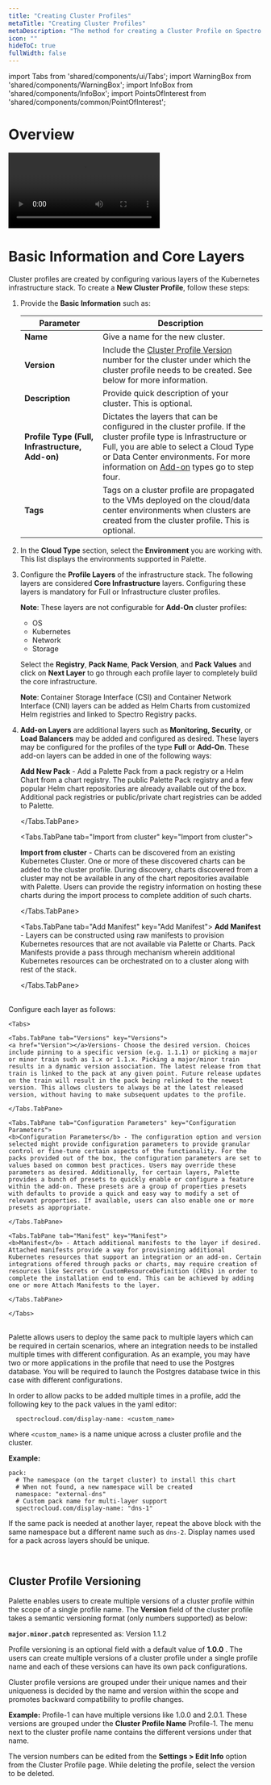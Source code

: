 ```yaml
---
title: "Creating Cluster Profiles"
metaTitle: "Creating Cluster Profiles"
metaDescription: "The method for creating a Cluster Profile on Spectro Cloud"
icon: ""
hideToC: true
fullWidth: false
---
```


import Tabs from 'shared/components/ui/Tabs';
import WarningBox from 'shared/components/WarningBox';
import InfoBox from 'shared/components/InfoBox';
import PointsOfInterest from 'shared/components/common/PointOfInterest';

# Overview

 ![alt text](/aws-full-profile.mp4)

# Basic Information and Core Layers

Cluster profiles are created by configuring various layers of the Kubernetes infrastructure stack. To create a **New Cluster Profile**, follow these steps:

1. Provide the **Basic Information** such as:

    |**Parameter**  |**Description**  |
    |---------|---------|
    |**Name**     |    Give a name for the new cluster.     |
    |**Version**    |   Include the [Cluster Profile Version](/cluster-profiles/task-define-profile#clusterprofileversioning) number for the cluster under which the cluster profile needs to be created.  See below for more information.      |
    |**Description**     |   Provide quick description of your cluster. This is optional. |
    |**Profile Type (Full, Infrastructure, Add-on)**| Dictates the layers that can be configured in the cluster profile.  If the cluster profile type is Infrastructure or Full, you are able to select a Cloud Type or Data Center environments. For more information on [Add-on](/cluster-profiles/task-define-profile#Addon) types go to step four.  |
    |**Tags**     |  Tags on a cluster profile are propagated to the VMs deployed on the cloud/data center environments when clusters are created from the cluster profile. This is optional.      |


2. In the **Cloud Type** section, select the **Environment** you are working with. This list displays the environments supported in Palette.
  

3. Configure the **Profile Layers** of the infrastructure stack. The following layers are considered **Core Infrastructure** layers. Configuring these layers is mandatory for Full or Infrastructure cluster profiles. 

    **Note**: These layers are not configurable for **Add-On** cluster profiles:

    - OS
    - Kubernetes
    - Network
    - Storage
    
    Select the **Registry**, **Pack Name**, **Pack Version**, and **Pack Values** and click on **Next Layer** to go through each profile layer to completely build the core infrastructure.

    **Note**: Container Storage Interface (CSI) and Container Network Interface (CNI) layers can be added as Helm Charts from customized Helm registries and linked to Spectro Registry packs. 


4. **Add-on Layers** are additional layers such as **Monitoring, Security**, or **Load Balancers** may be added and configured as desired. These layers may be configured for the profiles of the type **Full** or **Add-On**. These add-on layers can be added in one of the following ways:

    <Tabs>
    <Tabs.TabPane tab="Add New Pack" key="Add New Pack"> 
    <b>Add New Pack</b> - Add a Palette Pack from a pack registry or a Helm Chart from a chart registry. The public Palette Pack registry and a few popular Helm chart repositories are already available out of the box. Additional pack registries or public/private chart registries can be added to Palette.
     
    </Tabs.TabPane>   
    
    <Tabs.TabPane tab="Import from cluster" key="Import from cluster">
    
    <b>Import from cluster</b> - Charts can be discovered from an existing Kubernetes Cluster. One or more of these discovered charts can be added to the cluster profile. During discovery, charts discovered from a cluster may not be available in any of the chart repositories available with Palette. Users can provide the registry information on hosting these charts during the import process to complete addition of such charts.
        
    </Tabs.TabPane>
    
    <Tabs.TabPane tab="Add Manifest" key="Add Manifest">
    <b>Add Manifest</b> - Layers can be constructed using raw manifests to provision Kubernetes resources that are not available via Palette or Charts. Pack Manifests provide a pass through mechanism wherein additional Kubernetes resources can be orchestrated on to a cluster along with rest of the stack.

    </Tabs.TabPane>
    </Tabs>
    
  <br />
    Configure each layer as follows:

    <Tabs>

    <Tabs.TabPane tab="Versions" key="Versions">
    <a href="Version"></a>Versions- Choose the desired version. Choices include pinning to a specific version (e.g. 1.1.1) or picking a major or minor train such as 1.x or 1.1.x. Picking a major/minor train results in a dynamic version association. The latest release from that train is linked to the pack at any given point. Future release updates on the train will result in the pack being relinked to the newest version. This allows clusters to always be at the latest released version, without having to make subsequent updates to the profile.
  
    </Tabs.TabPane>

    <Tabs.TabPane tab="Configuration Parameters" key="Configuration Parameters">    
    <b>Configuration Parameters</b> - The configuration option and version selected might provide configuration parameters to provide granular control or fine-tune certain aspects of the functionality. For the packs provided out of the box, the configuration parameters are set to values based on common best practices. Users may override these parameters as desired. Additionally, for certain layers, Palette provides a bunch of presets to quickly enable or configure a feature within the add-on. These presets are a group of properties presets with defaults to provide a quick and easy way to modify a set of relevant properties. If available, users can also enable one or more presets as appropriate.
    
    </Tabs.TabPane>
        
    <Tabs.TabPane tab="Manifest" key="Manifest">
    <b>Manifest</b> - Attach additional manifests to the layer if desired. Attached manifests provide a way for provisioning additional Kubernetes resources that support an integration or an add-on. Certain integrations offered through packs or charts, may require creation of resources like Secrets or CustomResourceDefinition (CRDs) in order to complete the installation end to end. This can be achieved by adding one or more Attach Manifests to the layer.
    
    </Tabs.TabPane>
    
    </Tabs>

<br/>

<InfoBox>
Palette allows users to deploy the same pack to multiple layers which can be required in certain scenarios, where an integration needs to be installed multiple times with different configuration. As an example, you may have two or more applications in the profile that need to use the Postgres database. You will be required to launch the Postgres database twice in this case with different configurations.

In order to allow packs to be added multiple times in a profile, add the following key to the pack values in the yaml editor:

      spectrocloud.com/display-name: <custom_name>

   where `<custom_name>` is a name unique across a cluster profile and the cluster.

  **Example:**

    pack:
      # The namespace (on the target cluster) to install this chart
      # When not found, a new namespace will be created
      namespace: "external-dns"
      # Custom pack name for multi-layer support
      spectrocloud.com/display-name: "dns-1"
  
  If the same pack is needed at another layer, repeat the above block with the same namespace but a different name such as `dns-2`. Display names used for a pack across layers should be unique.
</InfoBox>

<br />   

## Cluster Profile Versioning

Palette enables users to create multiple versions of a cluster profile within the scope of a single profile name. The **Version** field of the cluster profile takes a semantic versioning format (only numbers supported) as below: 

  **`major.minor.patch`** represented as: Version 1.1.2
         
 Profile versioning is an optional field with a default value of **1.0.0** . The users can create multiple versions of a cluster profile under a single profile name and each of these versions can have its own pack configurations.
 
Cluster profile versions are grouped under their unique names and their uniqueness is decided by the name and version within the scope and promotes backward compatibility to profile changes.

 **Example:** Profile-1 can have multiple versions like 1.0.0 and 2.0.1. These versions are grouped under the **Cluster Profile Name** Profile-1. The menu next to the cluster profile name contains the different versions under that name.
          
 The version numbers can be edited from the **Settings > Edit Info** option from the Cluster Profile page. While deleting the profile, select the version to be deleted.
      
 




